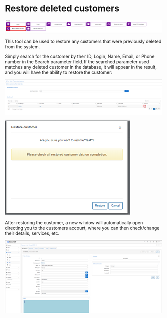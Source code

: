 Restore deleted customers
==============

![](1.png)

This tool can be used to restore any customers that were previously deleted from the system.

Simply search for the customer by their ID, Login, Name, Email, or Phone number in the Search parameter field. If the searched parameter used matches any deleted customer in the database, it will appear in the result, and you will have the ability to restore the customer:

![](2.png)

![](3.png)

After restoring the customer, a new window will automatically open directing you to the customers account, where you can then check/change their details, services, etc.

![](4.png)
